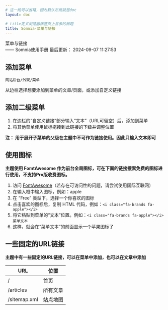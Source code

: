 ```yaml
---
# 这一段可以省略，因为默认布局就是doc
layout: doc

# title定义浏览器标签页上显示的标题
title: Somnia-菜单与链接
---
```

<div class="title-wrapper">
   <div class="page-title">菜单与链接</div>
   <div class="post-title">—— Somnia使用手册
      <span class="lastModifyTime">
          <i class="fa-regular fa-clock"></i> 最后更新： 2024-09-07 11:27:53
      </span>
   </div>
</div>

## 添加菜单

`网站后台/外观/菜单`

从边栏选择想要添加到菜单的文章/页面，或添加自定义链接

## 添加二级菜单

1. 在边栏的“自定义链接”部分输入“文本”（URL可留空）后，添加到菜单
2. 将其他菜单使用鼠标拖拽到此链接的下级并调整位置

**注： 用于展开子菜单的父级在主题中不可作为链接使用。因此只输入文本即可**

## 使用图标

**主题使用 FomtAwesome 作为前台全局图标，可在下面的链接搜索免费的图标进行使用，不支持Pro版收费图标。**

1. 访问 [FontAwesome](https://fontawesome.com/v6/search?o=r&m=free)（若存在可访问性的问题，请尝试使用国际互联网）
2. 在输入框中输入图标，例如：apple
3. 在 “Free” 类型下，选择一个你喜欢的图标
4. 点击喜欢的图标后，复制 HTML 代码，例如：`<i class="fa-brands fa-apple"></i>`
5. 将它粘贴到菜单的“文本”位置。例如：`<i class="fa-brands fa-apple"></i> 菜单文本`
6. 这样，就会在“菜单文本”的前面显示一个苹果图标了

## 一些固定的URL链接

**主题中有一些固定的URL链接，可以在菜单中添加，也可以在文章中添加**

|  URL   | 位置  |
|  ----  | ----  |
| /  | 首页 |
| /articles  | 所有文章 |
| /sitemap.xml  | 站点地图 |
